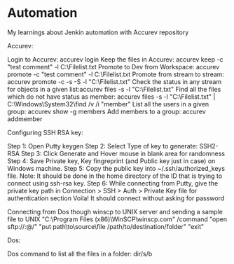 # Automation
My learnings about Jenkin automation with Accurev repository

Accurev:

Login to Accurev: accurev login <Username> <Password>
Keep the files in Accurev: accurev keep -c "test comment" -l C:\Filelist.txt
Promote to Dev from Workspace: accurev promote -c "test comment" -l C:\Filelist.txt
Promote from stream to stream: accurev promote -c <Comment> -s <FromStream> -S <ToStream> -l "C:\Filelist.txt"
Check the status in any stream for objects in a given list:accurev files -s <Stream> -l "C:\Filelist.txt"
Find all the files which do not have status as member: accurev files -s <Stream> -l "C:\Filelist.txt" | C:\Windows\System32\find /v /i "member"
List all the users in a given group: accurev show -g <Group name> members
Add members to a group: accurev addmember <members> <group>

Configuring SSH RSA key:

Step 1: Open Putty keygen
Step 2: Select Type of key to generate: SSH2-RSA
Step 3: Click Generate and Hover mouse in blank area for randomness
Step 4: Save Private key, Key fingreprint (and Public key just in case) on Windows machine.
Step 5: Copy the public key into ~/.ssh/authorized_keys file.
Note: It should be done in the home directory of the ID that is trying to connect using ssh-rsa key.
Step 6: While connecting from Putty, give the private key path in Connection > SSH > Auth > Private Key file for authentication section
Voila! It should connect without asking for password

Connecting from Dos though winscp to UNIX server and sending a sample file to UNIX
"C:\Program Files (x86)\WinSCP\winscp.com" /command "open sftp://<UserName>:<LinuxPassword>@<Full Server Name>/" "put path\to\source\file /path/to/destination/folder" "exit"

Dos:

Dos command to list all the files in a folder: dir/s/b



